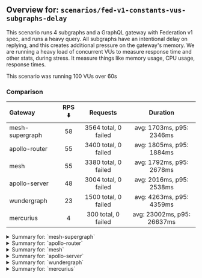 ## Overview for: `scenarios/fed-v1-constants-vus-subgraphs-delay`


This scenario runs 4 subgraphs and a GraphQL gateway with Federation v1 spec, and runs a heavy query. All subgraphs have an intentional delay on replying, and this creates additional pressure on the gateway's memory. We are running a heavy load of concurrent VUs to measure response time and other stats, during stress. It measure things like memory usage, CPU usage, response times.


This scenario was running 100 VUs over 60s


### Comparison


| Gateway         | RPS ⬇️ |       Requests       |          Duration          |
| :-------------- | :----: | :------------------: | :------------------------: |
| mesh-supergraph |   58   | 3564 total, 0 failed |  avg: 1703ms, p95: 2346ms  |
| apollo-router   |   55   | 3400 total, 0 failed |  avg: 1805ms, p95: 1884ms  |
| mesh            |   55   | 3380 total, 0 failed |  avg: 1792ms, p95: 2678ms  |
| apollo-server   |   48   | 3004 total, 0 failed |  avg: 2016ms, p95: 2538ms  |
| wundergraph     |   23   | 1500 total, 0 failed |  avg: 4263ms, p95: 4359ms  |
| mercurius       |   4    | 300 total, 0 failed  | avg: 23002ms, p95: 26637ms |



<details>
  <summary>Summary for: `mesh-supergraph`</summary>

  **K6 Output**




```
     ✓ response code was 200
     ✓ no graphql errors
     ✗ valid response structure
      ↳  0% — ✓ 0 / ✗ 3564

     checks.........................: 66.66% ✓ 7128      ✗ 3564 
     data_received..................: 18 MB  292 kB/s
     data_sent......................: 4.2 MB 69 kB/s
     http_req_blocked...............: avg=132.8µs  min=1.5µs  med=3.1µs   max=12.2ms  p(90)=4.59µs p(95)=14.9µs  
     http_req_connecting............: avg=127.38µs min=0s     med=0s      max=11.93ms p(90)=0s     p(95)=0s      
     http_req_duration..............: avg=1.7s     min=1.41s  med=1.59s   max=3.65s   p(90)=2.02s  p(95)=2.34s   
       { expected_response:true }...: avg=1.7s     min=1.41s  med=1.59s   max=3.65s   p(90)=2.02s  p(95)=2.34s   
   ✓ http_req_failed................: 0.00%  ✓ 0         ✗ 3564 
     http_req_receiving.............: avg=76.87µs  min=23.4µs med=72.2µs  max=3.64ms  p(90)=97.5µs p(95)=111.15µs
     http_req_sending...............: avg=40.28µs  min=8.3µs  med=18.89µs max=5.54ms  p(90)=35.5µs p(95)=44.9µs  
     http_req_tls_handshaking.......: avg=0s       min=0s     med=0s      max=0s      p(90)=0s     p(95)=0s      
     http_req_waiting...............: avg=1.7s     min=1.41s  med=1.59s   max=3.65s   p(90)=2.02s  p(95)=2.34s   
     http_reqs......................: 3564   58.040258/s
     iteration_duration.............: avg=1.7s     min=1.41s  med=1.59s   max=3.65s   p(90)=2.02s  p(95)=2.34s   
     iterations.....................: 3564   58.040258/s
     vus............................: 37     min=37      max=100
     vus_max........................: 100    min=100     max=100
```


**Performance Overview**


<img src="https://imagedelivery.net/KYe9TScr4TldYHA48pczVg/7ed1f7a3-1a6c-48da-9c40-9ecda787c700/public" alt="Performance Overview" />


**HTTP Overview**


<img src="https://imagedelivery.net/KYe9TScr4TldYHA48pczVg/99539516-a86c-428c-7167-fc3067c57800/public" alt="HTTP Overview" />


  </details>

<details>
  <summary>Summary for: `apollo-router`</summary>

  **K6 Output**




```
     ✓ response code was 200
     ✓ no graphql errors
     ✓ valid response structure

     checks.........................: 100.00% ✓ 10200     ✗ 0    
     data_received..................: 17 MB   274 kB/s
     data_sent......................: 4.0 MB  65 kB/s
     http_req_blocked...............: avg=329.76µs min=1.3µs  med=2.6µs  max=28.8ms  p(90)=4.2µs   p(95)=13.4µs 
     http_req_connecting............: avg=311.64µs min=0s     med=0s     max=28.76ms p(90)=0s      p(95)=0s     
     http_req_duration..............: avg=1.8s     min=1.75s  med=1.77s  max=2.68s   p(90)=1.84s   p(95)=1.88s  
       { expected_response:true }...: avg=1.8s     min=1.75s  med=1.77s  max=2.68s   p(90)=1.84s   p(95)=1.88s  
   ✓ http_req_failed................: 0.00%   ✓ 0         ✗ 3400 
     http_req_receiving.............: avg=65.47µs  min=20.9µs med=53.5µs max=6.65ms  p(90)=85.42µs p(95)=95.9µs 
     http_req_sending...............: avg=82.12µs  min=7.9µs  med=14.9µs max=27.94ms p(90)=28.8µs  p(95)=101.6µs
     http_req_tls_handshaking.......: avg=0s       min=0s     med=0s     max=0s      p(90)=0s      p(95)=0s     
     http_req_waiting...............: avg=1.8s     min=1.75s  med=1.77s  max=2.68s   p(90)=1.84s   p(95)=1.88s  
     http_reqs......................: 3400    55.076666/s
     iteration_duration.............: avg=1.8s     min=1.75s  med=1.77s  max=2.71s   p(90)=1.84s   p(95)=1.88s  
     iterations.....................: 3400    55.076666/s
     vus............................: 97      min=97      max=100
     vus_max........................: 100     min=100     max=100
```


**Performance Overview**


<img src="https://imagedelivery.net/KYe9TScr4TldYHA48pczVg/35e7b64e-ba22-40c7-ef2e-59ef27102800/public" alt="Performance Overview" />


**HTTP Overview**


<img src="https://imagedelivery.net/KYe9TScr4TldYHA48pczVg/397938e9-b0d9-4153-0ab8-e494e11c4600/public" alt="HTTP Overview" />


  </details>

<details>
  <summary>Summary for: `mesh`</summary>

  **K6 Output**




```
     ✓ response code was 200
     ✓ no graphql errors
     ✓ valid response structure

     checks.........................: 100.00% ✓ 10140     ✗ 0    
     data_received..................: 17 MB   275 kB/s
     data_sent......................: 4.0 MB  65 kB/s
     http_req_blocked...............: avg=380.88µs min=1.6µs  med=3.1µs  max=20.83ms p(90)=4.4µs  p(95)=18.89µs
     http_req_connecting............: avg=372.61µs min=0s     med=0s     max=20.66ms p(90)=0s     p(95)=0s     
     http_req_duration..............: avg=1.79s    min=1.34s  med=1.65s  max=3.9s    p(90)=2.08s  p(95)=2.67s  
       { expected_response:true }...: avg=1.79s    min=1.34s  med=1.65s  max=3.9s    p(90)=2.08s  p(95)=2.67s  
   ✓ http_req_failed................: 0.00%   ✓ 0         ✗ 3380 
     http_req_receiving.............: avg=71.64µs  min=29.6µs med=65.2µs max=6.53ms  p(90)=96.3µs p(95)=108µs  
     http_req_sending...............: avg=72.98µs  min=9.6µs  med=17.6µs max=12.7ms  p(90)=40.3µs p(95)=54.57µs
     http_req_tls_handshaking.......: avg=0s       min=0s     med=0s     max=0s      p(90)=0s     p(95)=0s     
     http_req_waiting...............: avg=1.79s    min=1.34s  med=1.65s  max=3.9s    p(90)=2.08s  p(95)=2.67s  
     http_reqs......................: 3380    55.077051/s
     iteration_duration.............: avg=1.79s    min=1.35s  med=1.66s  max=3.91s   p(90)=2.08s  p(95)=2.67s  
     iterations.....................: 3380    55.077051/s
     vus............................: 31      min=31      max=100
     vus_max........................: 100     min=100     max=100
```


**Performance Overview**


<img src="https://imagedelivery.net/KYe9TScr4TldYHA48pczVg/c0af606c-b3ca-475b-c688-5586c148f100/public" alt="Performance Overview" />


**HTTP Overview**


<img src="https://imagedelivery.net/KYe9TScr4TldYHA48pczVg/bd1223ed-0731-46e4-d554-b69e42c28a00/public" alt="HTTP Overview" />


  </details>

<details>
  <summary>Summary for: `apollo-server`</summary>

  **K6 Output**




```
     ✓ response code was 200
     ✗ no graphql errors
      ↳  99% — ✓ 2999 / ✗ 5
     ✗ valid response structure
      ↳  99% — ✓ 2999 / ✗ 5

     checks.........................: 99.88% ✓ 9002      ✗ 10   
     data_received..................: 16 MB  251 kB/s
     data_sent......................: 3.6 MB 58 kB/s
     http_req_blocked...............: avg=155.73µs min=1.6µs  med=2.7µs  max=21.76ms p(90)=4µs    p(95)=15.8µs 
     http_req_connecting............: avg=146.45µs min=0s     med=0s     max=21.7ms  p(90)=0s     p(95)=0s     
     http_req_duration..............: avg=2.01s    min=1.76s  med=1.92s  max=3.78s   p(90)=2.29s  p(95)=2.53s  
       { expected_response:true }...: avg=2.01s    min=1.76s  med=1.92s  max=3.78s   p(90)=2.29s  p(95)=2.53s  
   ✓ http_req_failed................: 0.00%  ✓ 0         ✗ 3004 
     http_req_receiving.............: avg=71.6µs   min=24.2µs med=63.2µs max=14.29ms p(90)=87.6µs p(95)=95.1µs 
     http_req_sending...............: avg=65.98µs  min=10.4µs med=16µs   max=11.78ms p(90)=30.6µs p(95)=41.38µs
     http_req_tls_handshaking.......: avg=0s       min=0s     med=0s     max=0s      p(90)=0s     p(95)=0s     
     http_req_waiting...............: avg=2.01s    min=1.76s  med=1.92s  max=3.78s   p(90)=2.29s  p(95)=2.53s  
     http_reqs......................: 3004   48.627349/s
     iteration_duration.............: avg=2.01s    min=1.76s  med=1.92s  max=3.79s   p(90)=2.29s  p(95)=2.53s  
     iterations.....................: 3004   48.627349/s
     vus............................: 11     min=11      max=100
     vus_max........................: 100    min=100     max=100
```


**Performance Overview**


<img src="https://imagedelivery.net/KYe9TScr4TldYHA48pczVg/9395afb7-7f61-4028-55a9-0ea0d98d5c00/public" alt="Performance Overview" />


**HTTP Overview**


<img src="https://imagedelivery.net/KYe9TScr4TldYHA48pczVg/0dd48bd7-7fda-4ece-535e-4bb3bd54ed00/public" alt="HTTP Overview" />


  </details>

<details>
  <summary>Summary for: `wundergraph`</summary>

  **K6 Output**




```
     ✓ response code was 200
     ✓ no graphql errors
     ✓ valid response structure

     checks.........................: 100.00% ✓ 4500      ✗ 0    
     data_received..................: 7.5 MB  117 kB/s
     data_sent......................: 1.8 MB  28 kB/s
     http_req_blocked...............: avg=1.96ms   min=1.4µs  med=2.9µs  max=51.88ms  p(90)=8.41µs   p(95)=21.47ms
     http_req_connecting............: avg=1.89ms   min=0s     med=0s     max=49.4ms   p(90)=0s       p(95)=21.07ms
     http_req_duration..............: avg=4.26s    min=4.08s  med=4.26s  max=4.41s    p(90)=4.33s    p(95)=4.35s  
       { expected_response:true }...: avg=4.26s    min=4.08s  med=4.26s  max=4.41s    p(90)=4.33s    p(95)=4.35s  
   ✓ http_req_failed................: 0.00%   ✓ 0         ✗ 1500 
     http_req_receiving.............: avg=723.74µs min=21.7µs med=44.7µs max=105.94ms p(90)=329.07µs p(95)=532.7µs
     http_req_sending...............: avg=512.84µs min=9.8µs  med=15.3µs max=123.5ms  p(90)=546.03µs p(95)=1.46ms 
     http_req_tls_handshaking.......: avg=0s       min=0s     med=0s     max=0s       p(90)=0s       p(95)=0s     
     http_req_waiting...............: avg=4.26s    min=4.08s  med=4.26s  max=4.41s    p(90)=4.33s    p(95)=4.35s  
     http_reqs......................: 1500    23.427813/s
     iteration_duration.............: avg=4.26s    min=4.08s  med=4.26s  max=4.45s    p(90)=4.33s    p(95)=4.38s  
     iterations.....................: 1500    23.427813/s
     vus............................: 100     min=100     max=100
     vus_max........................: 100     min=100     max=100
```


**Performance Overview**


<img src="https://imagedelivery.net/KYe9TScr4TldYHA48pczVg/8bdb303c-55e8-46b1-53b7-3ff4e812c200/public" alt="Performance Overview" />


**HTTP Overview**


<img src="https://imagedelivery.net/KYe9TScr4TldYHA48pczVg/05233a40-99a6-44ba-8973-74696f789600/public" alt="HTTP Overview" />


  </details>

<details>
  <summary>Summary for: `mercurius`</summary>

  **K6 Output**




```
     ✓ response code was 200
     ✓ no graphql errors
     ✓ valid response structure

     checks.........................: 100.00% ✓ 900      ✗ 0    
     data_received..................: 1.5 MB  20 kB/s
     data_sent......................: 356 kB  4.8 kB/s
     http_req_blocked...............: avg=1.89ms   min=2.1µs  med=3.8µs  max=16.01ms  p(90)=7.8ms    p(95)=9.77ms 
     http_req_connecting............: avg=1.81ms   min=0s     med=0s     max=15.23ms  p(90)=7.7ms    p(95)=9.51ms 
     http_req_duration..............: avg=23s      min=19.08s med=22.74s max=28.95s   p(90)=26.36s   p(95)=26.63s 
       { expected_response:true }...: avg=23s      min=19.08s med=22.74s max=28.95s   p(90)=26.36s   p(95)=26.63s 
   ✓ http_req_failed................: 0.00%   ✓ 0        ✗ 300  
     http_req_receiving.............: avg=98.75µs  min=32.2µs med=86.3µs max=994.69µs p(90)=141.88µs p(95)=173.2µs
     http_req_sending...............: avg=356.99µs min=13.3µs med=30.1µs max=6.08ms   p(90)=1.22ms   p(95)=2.37ms 
     http_req_tls_handshaking.......: avg=0s       min=0s     med=0s     max=0s       p(90)=0s       p(95)=0s     
     http_req_waiting...............: avg=23s      min=19.08s med=22.74s max=28.95s   p(90)=26.36s   p(95)=26.63s 
     http_reqs......................: 300     4.040106/s
     iteration_duration.............: avg=23s      min=19.08s med=22.74s max=28.95s   p(90)=26.36s   p(95)=26.63s 
     iterations.....................: 300     4.040106/s
     vus............................: 2       min=2      max=100
     vus_max........................: 100     min=100    max=100
```


**Performance Overview**


<img src="https://imagedelivery.net/KYe9TScr4TldYHA48pczVg/09d9fb18-86cc-487f-fc72-ba0a9fcdc300/public" alt="Performance Overview" />


**HTTP Overview**


<img src="https://imagedelivery.net/KYe9TScr4TldYHA48pczVg/612d4801-4f2f-4aed-3f3f-de4f57b0a600/public" alt="HTTP Overview" />


  </details>
